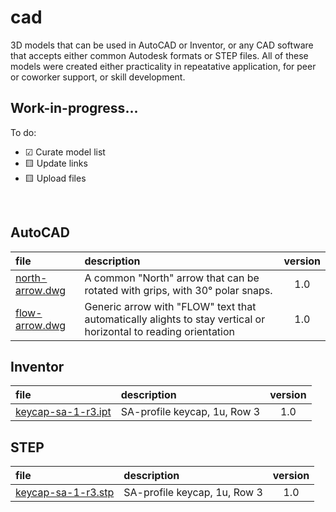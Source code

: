 # cad

3D models that can be used in AutoCAD or Inventor, or any CAD software that accepts either common Autodesk formats or STEP files. All of these models were created either practicality in repeatative application, for peer or coworker support, or skill development.

## Work-in-progress...
To do:
 - ☑ Curate model list
 - 🟨 Update links
 - 🟨 Upload files

&nbsp;

## AutoCAD
| file | description | version |
|:-----|:-----|:-----:|
| [north-arrow.dwg](null) | A common "North" arrow that can be rotated with grips, with 30° polar snaps. | 1.0 |
| [flow-arrow.dwg](https://github.com/msokoljr/cad/blob/main/FLOW%20ARROW.dwg) | Generic arrow with "FLOW" text that automatically alights to stay vertical or horizontal to reading orientation | 1.0 |

## Inventor
| file | description | version |
|:-----|:-----|:-----:|
| [keycap-sa-1-r3.ipt](null) | SA-profile keycap, 1u, Row 3 | 1.0 |

## STEP
| file | description | version |
|:-----|:-----|:-----:|
| [keycap-sa-1-r3.stp](null) | SA-profile keycap, 1u, Row 3 | 1.0 |
